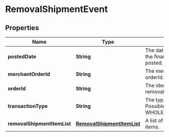 
# RemovalShipmentEvent

## Properties
Name | Type | Description | Notes
------------ | ------------- | ------------- | -------------
**postedDate** | **String** | The date and time when the financial event was posted. |  [optional]
**merchantOrderId** | **String** | The merchant removal orderId. |  [optional]
**orderId** | **String** | The identifier for the removal shipment order. |  [optional]
**transactionType** | **String** | The type of removal order.  Possible values:  * WHOLESALE_LIQUIDATION |  [optional]
**removalShipmentItemList** | [**RemovalShipmentItemList**](RemovalShipmentItemList.md) | A list of removal shipment items. |  [optional]




